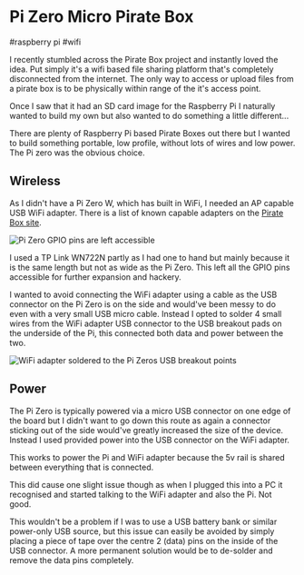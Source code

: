 # Pi Zero Micro Pirate Box

#raspberry pi
#wifi


I recently stumbled across the Pirate Box project and instantly loved the idea. Put simply it's a wifi based file
 sharing platform that's completely disconnected from the internet. The only way to access or upload files from a pirate
 box is to be physically within range of the it's access point.

Once I saw that it had an SD card image for the Raspberry Pi I naturally wanted to build my own but also wanted to do
 something a little different...

There are plenty of Raspberry Pi based Pirate Boxes out there but I wanted to build something portable, low profile,
 without lots of wires and low power. The Pi zero was the obvious choice.

## Wireless

As I didn't have a Pi Zero W, which has built in WiFi, I needed an AP capable USB WiFi adapter. There is a list of known
 capable adapters on the [Pirate Box site](https://piratebox.cc/raspberry_pi:piratebox_wifi_compatibility).

![Pi Zero GPIO pins are left accessible](images/pirate-box-nc-antenna.jpg)

I used a TP Link WN722N partly as I had one to hand but mainly because it is the same length but not as wide as the Pi
 Zero. This left all the GPIO pins accessible for further expansion and hackery.

I wanted to avoid connecting the WiFi adapter using a cable as the USB connector on the Pi Zero is on the side and
 would've been messy to do even with a very small USB micro cable. Instead I opted to solder 4 small wires from the WiFi
 adapter USB connector to the USB breakout pads on the underside of the Pi, this connected both data and power between
 the two.

![WiFi adapter soldered to the Pi Zeros USB breakout points](images/pi-wifi-connected.jpg)

## Power

The Pi Zero is typically powered via a micro USB connector on one edge of the board but I didn't want to go down this
 route as again a connector sticking out of the side would've greatly increased the size of the device. Instead I used
 provided power into the USB connector on the WiFi adapter.

This works to power the Pi and WiFi adapter because the 5v rail is shared between everything that is connected.

This did cause one slight issue though as when I plugged this into a PC it recognised and started talking to the WiFi
 adapter and also the Pi. Not good.

This wouldn't be a problem if I was to use a USB battery bank or similar power-only USB source, but this issue can
 easily be avoided by simply placing a piece of tape over the centre 2 (data) pins on the inside of the USB connector.
 A more permanent solution would be to de-solder and remove the data pins completely.
